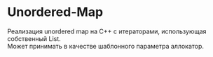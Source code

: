 # Unordered-Map
Реализация unordered map на C++ с итераторами, использующая собственный List.  
Может принимать в качестве шаблонного параметра аллокатор.
